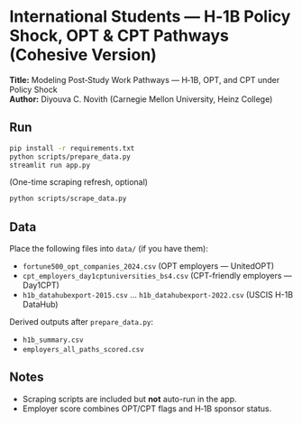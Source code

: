 
# International Students — H‑1B Policy Shock, OPT & CPT Pathways (Cohesive Version)

**Title:** Modeling Post‑Study Work Pathways — H‑1B, OPT, and CPT under Policy Shock  
**Author:** Diyouva C. Novith (Carnegie Mellon University, Heinz College)

## Run
```bash
pip install -r requirements.txt
python scripts/prepare_data.py
streamlit run app.py
```
(One-time scraping refresh, optional)
```bash
python scripts/scrape_data.py
```

## Data
Place the following files into `data/` (if you have them):
- `fortune500_opt_companies_2024.csv`  (OPT employers — UnitedOPT)
- `cpt_employers_day1cptuniversities_bs4.csv` (CPT-friendly employers — Day1CPT)
- `h1b_datahubexport-2015.csv` ... `h1b_datahubexport-2022.csv` (USCIS H-1B DataHub)

Derived outputs after `prepare_data.py`:
- `h1b_summary.csv`
- `employers_all_paths_scored.csv`

## Notes
- Scraping scripts are included but **not** auto-run in the app.
- Employer score combines OPT/CPT flags and H‑1B sponsor status.
